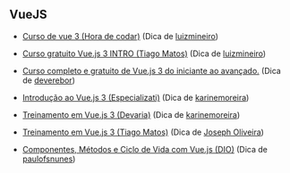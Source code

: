 ## VueJS

- [Curso de vue 3 (Hora de codar)](https://youtube.com/playlist?list=PLnDvRpP8BnezDglaAvtWgQXzsOmXUuRHL)
  (Dica de [luizmineiro](https://github.com/luizmineiro))

- [Curso gratuito Vue.js 3 INTRO (Tiago Matos)](https://youtube.com/playlist?list=PLcoYAcR89n-qTYqfWTGxXMnAvCqY3JF8w)
  (Dica de [luizmineiro](https://github.com/luizmineiro))

- [Curso completo e gratuito de Vue.js 3 do iniciante ao avançado.](https://igorhalfeld.teachable.com/p/treinamento-completo-e-gratuito-de-vue-js-3-do-iniciante-ao-avancado)
  (Dica de [deverebor](https://github.com/deverebor))

- [Introdução ao Vue.js 3 (Especializati)](https://academy.especializati.com.br/curso/introducao-ao-vue-js-3)
  (Dica de [karinemoreira](https://github.com/karinemoreira))

- [Treinamento em Vue.js 3 (Devaria)](https://www.devaria.com.br/treinamentos/6)
  (Dica de [karinemoreira](https://github.com/karinemoreira))

- [Treinamento em Vue.js 3 (Tiago Matos)](https://www.youtube.com/watch?v=9DRY-aNPta0&list=PLcoYAcR89n-qTYqfWTGxXMnAvCqY3JF8w)
  (Dica de [Joseph Oliveira](https://github.com/meirelesTech))

- [Componentes, Métodos e Ciclo de Vida com Vue.js (DIO)](https://web.dio.me/course/introducao-ao-vuejs/learning/89a47cdb-7960-4274-9670-44f1bff8b997)
  (Dica de [paulofsnunes](https://github.com/paulofsnunes))